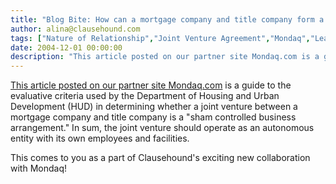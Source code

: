 ```yaml
---
title: "Blog Bite: How can a mortgage company and title company form a joint venture without risking a violation of the Real Estate Settlement Procedures Act (RESPA)?"
author: alina@clausehound.com
tags: ["Nature of Relationship","Joint Venture Agreement","Mondaq","Learn","USA"]
date: 2004-12-01 00:00:00
description: "This article posted on our partner site Mondaq.com is a guide to the evaluative criteria used by the Department of Housing and Urban Development (HUD) in determining whether a joint venture between a..."
---
```


[This article posted on our partner site Mondaq.com](http://www.mondaq.com/unitedstates/x/29697/Outsourcing/Is+Your+Joint+Venture+a+Sham+in+the+Eyes+of+HUD+As+Seen+Through+the+Real+Estate+Settlement+Procedures+Act) is a guide to the evaluative criteria used by the Department of Housing and Urban Development (HUD) in determining whether a joint venture between a mortgage company and title company is a "sham controlled business arrangement." In sum, the joint venture should operate as an autonomous entity with its own employees and facilities.

This comes to you as a part of Clausehound's exciting new collaboration with Mondaq!